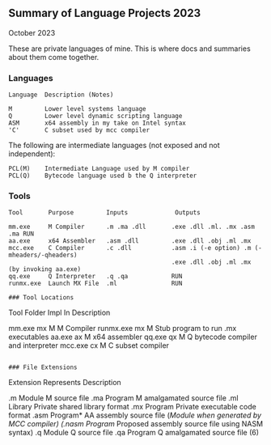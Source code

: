 ## Summary of Language Projects 2023

October 2023

These are private languages of mine. This is where docs and summaries about them come together.

### Languages
```
Language  Description (Notes)

M         Lower level systems language
Q         Lower level dynamic scripting language
ASM       x64 assembly in my take on Intel syntax
'C'       C subset used by mcc compiler
```
The following are intermediate languages (not exposed and not independent):
```
PCL(M)    Intermediate Language used by M compiler
PCL(Q)    Bytecode language used b the Q interpreter
```
### Tools
```
Tool       Purpose         Inputs             Outputs

mm.exe     M Compiler      .m .ma .dll       .exe .dll .ml. .mx .asm .ma RUN
aa.exe     x64 Assembler   .asm .dll         .exe .dll .obj .ml .mx
mcc.exe    C Compiler      .c .dll           .asm .i (-e option) .m (-mheaders/-qheaders)
                                             .exe .dll .obj .ml .mx (by invoking aa.exe)
qq.exe     Q Interpreter   .q .qa            RUN
runmx.exe  Launch MX File  .ml               RUN

### Tool Locations

```
Tool        Folder  Impl In  Description

mm.exe      mx      M        M Compiler
runmx.exe   mx      M        Stub program to run .mx executables
aa.exe      ax      M        x64 assembler
qq.exe      qx      M        Q bytecode compiler and interpreter
mcc.exe     cx      M        C subset compiler
```

### File Extensions
```
Extension  Represents  Description

.m         Module      M source file
.ma        Program     M amalgamated source file
.ml        Library     Private shared library format
.mx        Program     Private executable code format
.asm       Program*    AA assembly source file (*Module when generated by MCC compiler)
(.nasm     Program*    Proposed assembly source file using NASM syntax)
.q         Module      Q source file
.qa        Program     Q amalgamated source file (6)
```

